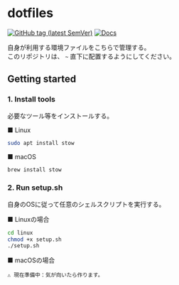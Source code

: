 # dotfiles
[![GitHub tag (latest SemVer)](https://img.shields.io/github/v/tag/nogikun/dotfiles?sort=semver)](https://github.com/nogikun/dotfiles/tags)
[![Docs](https://img.shields.io/badge/Docs--0D1117?logo=github&logoColor=0D1117f&style=flat)](https://github.com/nogikun/dotfiles/wiki)
<!-- 
リリースしたら：
[![GitHub release](https://img.shields.io/github/release/nogikun/dotfiles)](https://github.com/nogikun/dotfiles/releases)
-->

自身が利用する環境ファイルをこちらで管理する。  
このリポジトリは、 `~` 直下に配置するようにしてください。

## Getting started

### 1. Install tools

必要なツール等をインストールする。

■ Linux

```sh
sudo apt install stow
```

■ macOS

```sh
brew install stow
```

### 2. Run setup.sh

自身のOSに従って任意のシェルスクリプトを実行する。

■ Linuxの場合

```sh
cd linux
chmod +x setup.sh
./setup.sh
```

■ macOSの場合

```text
⚠️ 現在準備中：気が向いたら作ります。
```
